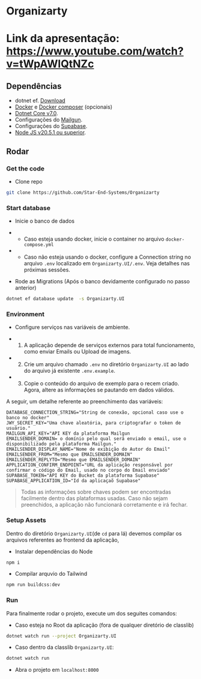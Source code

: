# Organizarty

# Link da apresentação: https://www.youtube.com/watch?v=tWpAWlQtNZc

## Dependências

- dotnet ef. [Download](https://learn.microsoft.com/en-us/ef/core/cli/dotnet)
- [Docker](https://docs.docker.com/get-docker/) e [Docker composer](https://docs.docker.com/compose/install/) (opcionais)
- [Dotnet Core v7.0](https://dotnet.microsoft.com/en-us/download/dotnet/7.0).
- Configurações do [Mailgun](https://www.mailgun.com/).
- Configurações do [Supabase](https://supabase.com/).
- [Node JS v20.5.1 ou superior](https://nodejs.org/en).

## Rodar 

### Get the code
- Clone repo
```sh
git clone https://github.com/Star-End-Systems/Organizarty
```

### Start database

- Inicie o banco de dados
- - Caso esteja usando docker, inicie o container no arquivo `docker-compose.yml`
- - Caso não esteja usando o docker, configure a Connection string no arquivo `.env` localizado em `Organizarty.UI/.env`. Veja detalhes nas próximas sessões.

- Rode as Migrations (Após o banco devidamente configurado no passo anterior)
```sh
dotnet ef database update  -s Organizarty.UI
```

### Environment

- Configure serviços nas variáveis de ambiente. 

- 1. A aplicação depende de serviços externos para total funcionamento, como enviar Emails ou Upload de imagens. 
- 2. Crie um arquivo chamado `.env` no diretório `Organizarty.UI` ao lado do arquivo já existente `.env.example`.
- 3. Copie o conteúdo do arquivo de exemplo para o recem criado. Agora, altere as informações se pautando em dados válidos.

A seguir, um detalhe referente ao preenchimento das variáveis:

```
DATABASE_CONNECTION_STRING="String de conexão, opcional caso use o banco no docker"
JWY_SECRET_KEY="Uma chave aleatória, para criptografar o token de usuário."
MAILGUN_API_KEY="API KEY da plataforma Mailgun
EMAILSENDER_DOMAIN= o domínio pelo qual será enviado o email, use o disponibilizado pela plataforma Mailgun."
EMAILSENDER_DISPLAY_NAME="Nome de exibição do Autor do Email"
EMAILSENDER_FROM="Mesmo que EMAILSENDER_DOMAIN"
EMAILSENDER_REPLYTO="Mesmo que EMAILSENDER_DOMAIN"
APPLICATION_CONFIRM_ENDPOINT="URL da aplicação responsável por confirmar o código do Email, usado no corpo do Email enviado"
SUPABASE_TOKEN="API KEY do Bucket da plataforma Supabase"
SUPABASE_APPLICATION_ID="Id da aplicaçaõ Supabase"
```

> Todas as informações sobre chaves podem ser encontradas facilmente dentro das plataformas usadas. Caso não sejam preenchidos, a aplicação não funcionará corretamente e irá fechar.

### Setup Assets

Dentro do diretório `Organizarty.UI`(de `cd` para lá) devemos compilar os arquivos referentes ao frontend da aplicação, 

- Instalar dependências do Node
```sh
npm i
```

- Compilar arquvio do Tailwind
```sh
npm run buildcss:dev
```
### Run

Para finalmente rodar o projeto, execute um dos seguites comandos:

- Caso esteja no Root da aplicação (fora de qualquer diretório de  classlib)
```sh
dotnet watch run --project Organizarty.UI
```

- Caso dentro da classlib `Organizarty.UI`:
```sh
dotnet watch run
```

- Abra o projeto em `localhost:8000`
